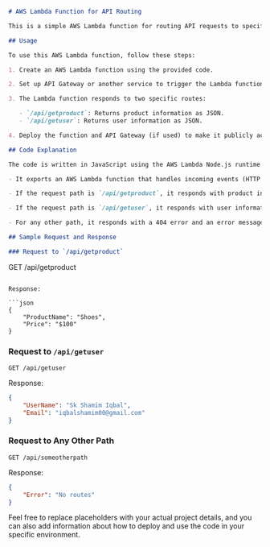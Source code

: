```markdown
# AWS Lambda Function for API Routing

This is a simple AWS Lambda function for routing API requests to specific endpoints. It responds with JSON data based on the request path.

## Usage

To use this AWS Lambda function, follow these steps:

1. Create an AWS Lambda function using the provided code.

2. Set up API Gateway or another service to trigger the Lambda function when an HTTP request is made.

3. The Lambda function responds to two specific routes:

   - `/api/getproduct`: Returns product information as JSON.
   - `/api/getuser`: Returns user information as JSON.

4. Deploy the function and API Gateway (if used) to make it publicly accessible.

## Code Explanation

The code is written in JavaScript using the AWS Lambda Node.js runtime. Here's an overview of what the code does:

- It exports an AWS Lambda function that handles incoming events (HTTP requests).

- If the request path is `/api/getproduct`, it responds with product information in JSON format.

- If the request path is `/api/getuser`, it responds with user information in JSON format.

- For any other path, it responds with a 404 error and an error message.

## Sample Request and Response

### Request to `/api/getproduct`

```
GET /api/getproduct
```

Response:

```json
{
    "ProductName": "Shoes",
    "Price": "$100"
}
```

### Request to `/api/getuser`

```
GET /api/getuser
```

Response:

```json
{
    "UserName": "Sk Shamim Iqbal",
    "Email": "iqbalshamim00@gmail.com"
}
```

### Request to Any Other Path

```
GET /api/someotherpath
```

Response:

```json
{
    "Error": "No routes"
}
```

Feel free to replace placeholders with your actual project details, and you can also add information about how to deploy and use the code in your specific environment.